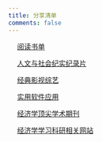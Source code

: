 ```yaml
---
title: 分享清单
comments: false
---
```


　<i class="fas fa-book-open"></i> [阅读书单](/posts/51/)

　<i class="fas fa-film"></i> [人文与社会纪实纪录片](/posts/52/)

　<i class="fas fa-video"></i> [经典影视综艺](/posts/26/)

　<i class="fas fa-laptop-code"></i> [实用软件应用](/posts/24/)

　<i class="fas fa-newspaper"></i> [经济学顶尖学术期刊](/posts/21/)

　<i class="fas fa-globe-asia"></i> [经济学学习科研相关网站](/posts/22/)